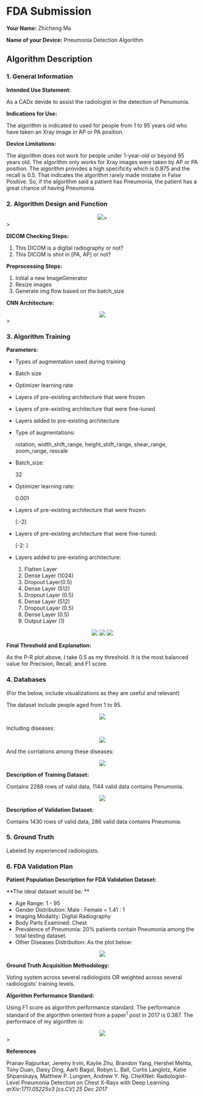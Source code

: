 # FDA  Submission

**Your Name:**
Zhicheng Ma

**Name of your Device:**
Pneumonia Detection Algorithm
## Algorithm Description 

### 1. General Information

**Intended Use Statement:** 

As a CADx devide to assist the radiologist in the detection of Penumonia.

**Indications for Use:**

The algorithm is indicated to used for people from 1 to 95 years old who have taken an Xray image in AP or PA position.

**Device Limitations:**

The algorithm does not work for people under 1-year-old or beyond 95 years old. The algorithm only works for Xray images were taken by AP or PA position.
The algorithm provides a high specificity which is 0.875 and the recall is 0.5. That indicates the algorithm rarely made mistake in False Positive.
So, if the algorithm said a patient has Pneumonia, the patient has a great chance of having Pneumonia.

### 2. Algorithm Design and Function

<center>
	<img src="img/Algorithmflowchart.png">>
</center>>

**DICOM Checking Steps:**

1. This DICOM is a digital radiography or not?
2. This DICOM is shot in [PA, AP] or not?

**Preprocessing Steps:**

1. Initial a new ImageGenerator
2. Resize images
3. Generate img flow based on the batch_size 

**CNN Architecture:**

<center>
	<img src="img/CNNArichitecture.png">
</center>>

### 3. Algorithm Training

**Parameters:**
* Types of augmentation used during training
* Batch size
* Optimizer learning rate
* Layers of pre-existing architecture that were frozen
* Layers of pre-existing architecture that were fine-tuned
* Layers added to pre-existing architecture

* Type of augmentations:

	rotation,
	width_shift_range,
	height_shift_range,
	shear_range,
	zoom_range,
	rescale

* Batch_size:

	32

* Optimizer learning rate:

	0.001

* Layers of pre-existing architecture that were frozen:

	[:-2]

* Layers of pre-existing architecture that were fine-tuned:

	[-2: ]

* Layers added to pre-existing architecture:

	1. Flatten Layer
	2. Dense Layer (1024)
	3. Dropout Layer(0.5)
	4. Dense Layer (512)
	5. Dropout Layer (0.5)
	6. Dense Layer (512)
	7. Dropout Layer (0.5)
	8. Dense Layer (0.5)
	9. Output Layer (1)

<center>
	<img src="img/traininghistoryaccuracy.png">
	<img src="img/traininghistoryloss.png">
	<img src="img/P-Rcurve.png">
</center>

**Final Threshold and Explanation:**

As the P-R plot above, I take 0.5 as my threshold. It is the most balanced value for Precision, Recall, and F1 score.

### 4. Databases
 (For the below, include visualizations as they are useful and relevant)

The dataset include people aged from 1 to 95.

<center>
	<img src="img/AgeDist.png">
</center>

Including diseases:

<center>
	<img src="img/findinglabels.png">
</center>

And the corrlations among these diseases:

<center>
	<img src="img/heat.png">
</center>

**Description of Training Dataset:** 

Contains 2288 rows of valid data, 1144 valid data contains Penumonia.

<center>
	<img src="img/trainingseq.png">
</center>

**Description of Validation Dataset:** 

Contains 1430 rows of valid data, 286 valid data contains Pneumonia.

### 5. Ground Truth

Labeled by experienced radiologists.

### 6. FDA Validation Plan

**Patient Population Description for FDA Validation Dataset:**

**The ideal dataset would be: **
* Age Range: 1 - 95
* Gender Distribution: Male : Female = 1.41 : 1
* Imaging Modality: Digital Radiography
* Body Parts Examined: Chest
* Prevalence of Pneumonia: 20% patients contain Pneumonia among the total testing dataset.
* Other Diseases Distribution: As the plot below:

<center>
	<img src="img/findinglabels.png">
</center> 

**Ground Truth Acquisition Methodology:**

Voting system across several radiologists OR weighted across several radiologists' training levels.

**Algorithm Performance Standard:**

Using F1 score as algorithm performance standard.
The performance standard of the algorithm oriented from a paper<sup>1</sup> post in 2017 is 0.387.
The performace of my algorithm is: 

<center>
	<img src="img/F1.png">
</center>>

**References**

Pranav Rajpurkar, Jeremy Irvin, Kaylie Zhu, Brandon Yang, Hershel Mehta, Tony Duan, Daisy Ding, Aarti Bagul, Robyn L. Ball, Curtis Langlotz, Katie Shpanskaya, Matthew P. Lungren, Andrew Y. Ng. CheXNet: Radiologist-Level Pneumonia Detection on Chest X-Rays with Deep Learning. *arXiv:1711.05225v3 [cs.CV] 25 Dec 2017*
